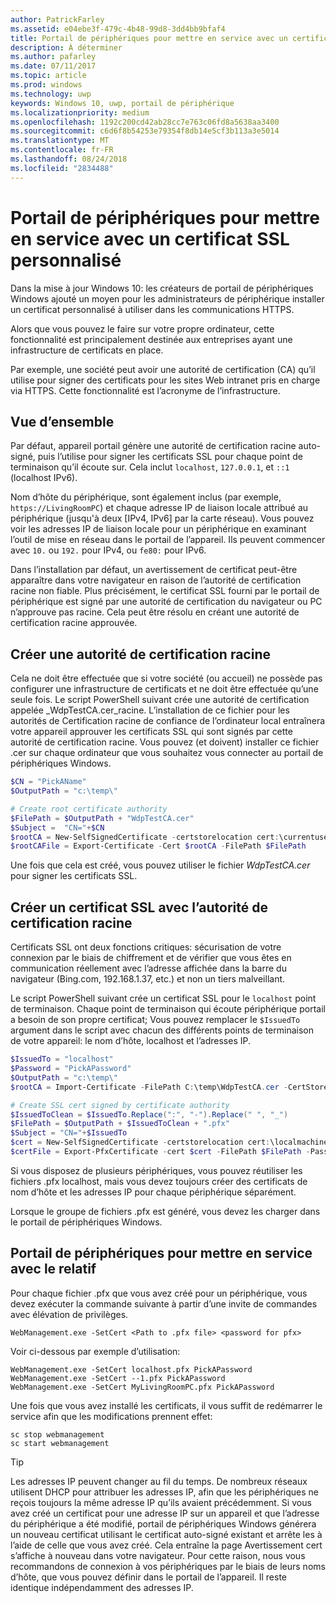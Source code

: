 ```yaml
---
author: PatrickFarley
ms.assetid: e04ebe3f-479c-4b48-99d8-3dd4bb9bfaf4
title: Portail de périphériques pour mettre en service avec un certificat SSL personnalisé
description: À déterminer
ms.author: pafarley
ms.date: 07/11/2017
ms.topic: article
ms.prod: windows
ms.technology: uwp
keywords: Windows 10, uwp, portail de périphérique
ms.localizationpriority: medium
ms.openlocfilehash: 1192c200cd42ab28cc7e763c06fd8a5638aa3400
ms.sourcegitcommit: c6d6f8b54253e79354f8db14e5cf3b113a3e5014
ms.translationtype: MT
ms.contentlocale: fr-FR
ms.lasthandoff: 08/24/2018
ms.locfileid: "2834488"
---
```

# <a name="provision-device-portal-with-a-custom-ssl-certificate"></a>Portail de périphériques pour mettre en service avec un certificat SSL personnalisé
Dans la mise à jour Windows 10: les créateurs de portail de périphériques Windows ajouté un moyen pour les administrateurs de périphérique installer un certificat personnalisé à utiliser dans les communications HTTPS. 

Alors que vous pouvez le faire sur votre propre ordinateur, cette fonctionnalité est principalement destinée aux entreprises ayant une infrastructure de certificats en place.  

Par exemple, une société peut avoir une autorité de certification (CA) qu’il utilise pour signer des certificats pour les sites Web intranet pris en charge via HTTPS. Cette fonctionnalité est l’acronyme de l’infrastructure. 

## <a name="overview"></a>Vue d’ensemble
Par défaut, appareil portail génère une autorité de certification racine auto-signé, puis l’utilise pour signer les certificats SSL pour chaque point de terminaison qu’il écoute sur. Cela inclut `localhost`, `127.0.0.1`, et `::1` (localhost IPv6).

Nom d’hôte du périphérique, sont également inclus (par exemple, `https://LivingRoomPC`) et chaque adresse IP de liaison locale attribué au périphérique (jusqu'à deux [IPv4, IPv6] par la carte réseau). Vous pouvez voir les adresses IP de liaison locale pour un périphérique en examinant l’outil de mise en réseau dans le portail de l’appareil. Ils peuvent commencer avec `10.` ou `192.` pour IPv4, ou `fe80:` pour IPv6. 

Dans l’installation par défaut, un avertissement de certificat peut-être apparaître dans votre navigateur en raison de l’autorité de certification racine non fiable. Plus précisément, le certificat SSL fourni par le portail de périphérique est signé par une autorité de certification du navigateur ou PC n’approuve pas racine. Cela peut être résolu en créant une autorité de certification racine approuvée.

## <a name="create-a-root-ca"></a>Créer une autorité de certification racine

Cela ne doit être effectuée que si votre société (ou accueil) ne possède pas configurer une infrastructure de certificats et ne doit être effectuée qu’une seule fois. Le script PowerShell suivant crée une autorité de certification appelée _WdpTestCA.cer_racine. L’installation de ce fichier pour les autorités de Certification racine de confiance de l’ordinateur local entraînera votre appareil approuver les certificats SSL qui sont signés par cette autorité de certification racine. Vous pouvez (et doivent) installer ce fichier .cer sur chaque ordinateur que vous souhaitez vous connecter au portail de périphériques Windows.  

```PowerShell
$CN = "PickAName"
$OutputPath = "c:\temp\"

# Create root certificate authority
$FilePath = $OutputPath + "WdpTestCA.cer"
$Subject =  "CN="+$CN
$rootCA = New-SelfSignedCertificate -certstorelocation cert:\currentuser\my -Subject $Subject -HashAlgorithm "SHA512" -KeyUsage CertSign,CRLSign
$rootCAFile = Export-Certificate -Cert $rootCA -FilePath $FilePath
```

Une fois que cela est créé, vous pouvez utiliser le fichier _WdpTestCA.cer_ pour signer les certificats SSL. 

## <a name="create-an-ssl-certificate-with-the-root-ca"></a>Créer un certificat SSL avec l’autorité de certification racine

Certificats SSL ont deux fonctions critiques: sécurisation de votre connexion par le biais de chiffrement et de vérifier que vous êtes en communication réellement avec l’adresse affichée dans la barre du navigateur (Bing.com, 192.168.1.37, etc.) et non un tiers malveillant.

Le script PowerShell suivant crée un certificat SSL pour le `localhost` point de terminaison. Chaque point de terminaison qui écoute périphérique portail a besoin de son propre certificat; Vous pouvez remplacer le `$IssuedTo` argument dans le script avec chacun des différents points de terminaison de votre appareil: le nom d’hôte, localhost et l’adresses IP.

```PowerShell
$IssuedTo = "localhost"
$Password = "PickAPassword"
$OutputPath = "c:\temp\"
$rootCA = Import-Certificate -FilePath C:\temp\WdpTestCA.cer -CertStoreLocation Cert:\CurrentUser\My\

# Create SSL cert signed by certificate authority
$IssuedToClean = $IssuedTo.Replace(":", "-").Replace(" ", "_")
$FilePath = $OutputPath + $IssuedToClean + ".pfx"
$Subject = "CN="+$IssuedTo
$cert = New-SelfSignedCertificate -certstorelocation cert:\localmachine\my -Subject $Subject -DnsName $IssuedTo -Signer $rootCA -HashAlgorithm "SHA512"
$certFile = Export-PfxCertificate -cert $cert -FilePath $FilePath -Password (ConvertTo-SecureString -String $Password -Force -AsPlainText)
```

Si vous disposez de plusieurs périphériques, vous pouvez réutiliser les fichiers .pfx localhost, mais vous devez toujours créer des certificats de nom d’hôte et les adresses IP pour chaque périphérique séparément.

Lorsque le groupe de fichiers .pfx est généré, vous devez les charger dans le portail de périphériques Windows. 

## <a name="provision-device-portal-with-the-certifications"></a>Portail de périphériques pour mettre en service avec le relatif

Pour chaque fichier .pfx que vous avez créé pour un périphérique, vous devez exécuter la commande suivante à partir d’une invite de commandes avec élévation de privilèges.

```
WebManagement.exe -SetCert <Path to .pfx file> <password for pfx> 
```

Voir ci-dessous par exemple d’utilisation:
```
WebManagement.exe -SetCert localhost.pfx PickAPassword
WebManagement.exe -SetCert --1.pfx PickAPassword
WebManagement.exe -SetCert MyLivingRoomPC.pfx PickAPassword
```

Une fois que vous avez installé les certificats, il vous suffit de redémarrer le service afin que les modifications prennent effet:

```
sc stop webmanagement
sc start webmanagement
```

> [!TIP]
> Les adresses IP peuvent changer au fil du temps.
De nombreux réseaux utilisent DHCP pour attribuer les adresses IP, afin que les périphériques ne reçois toujours la même adresse IP qu’ils avaient précédemment. Si vous avez créé un certificat pour une adresse IP sur un appareil et que l’adresse du périphérique a été modifié, portail de périphériques Windows générera un nouveau certificat utilisant le certificat auto-signé existant et arrête les à l’aide de celle que vous avez créé. Cela entraîne la page Avertissement cert s’affiche à nouveau dans votre navigateur. Pour cette raison, nous vous recommandons de connexion à vos périphériques par le biais de leurs noms d’hôte, que vous pouvez définir dans le portail de l’appareil. Il reste identique indépendamment des adresses IP.
